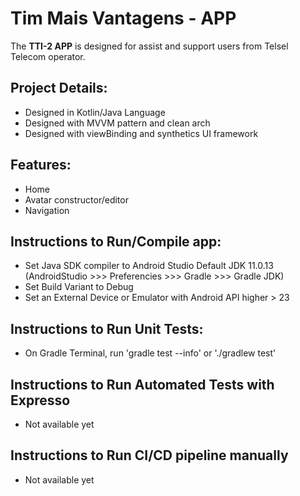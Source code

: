 # Tim Mais Vantagens - APP


The **TTI-2 APP** is designed for assist and support users from Telsel Telecom operator.

## Project Details:
- Designed in Kotlin/Java Language
- Designed with MVVM pattern and clean arch
- Designed with viewBinding and synthetics UI framework 


## Features:
- Home
- Avatar constructor/editor
- Navigation


## Instructions to Run/Compile app:
- Set Java SDK compiler to Android Studio Default JDK 11.0.13 (AndroidStudio >>> Preferencies >>> Gradle >>> Gradle JDK)
- Set Build Variant to Debug
- Set an External Device or Emulator with Android API higher > 23


## Instructions to Run Unit Tests:
- On Gradle Terminal, run 'gradle test --info' or './gradlew test'

## Instructions to Run Automated Tests with Expresso
- Not available yet

## Instructions to Run CI/CD pipeline manually
- Not available yet